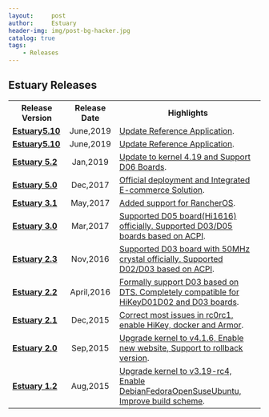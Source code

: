 ```yaml
---
layout:     post
author:     Estuary
header-img: img/post-bg-hacker.jpg
catalog: true
tags:
    - Releases
---
```


<h2>Estuary Releases</h2>
<table width="1500">
<tbody>
<tr>
<th scope="row">Release Version</th>
<th style="text-align: center;">Release Date</th>
<th style="text-align: center;">Highlights</th>
</tr>
<tr>
<td style="text-align: left;"><strong><span id="Estuary_5.20_is_released"><span id="Estuary_5.20_is_released"><a href="https://github.com/open-estuary/open-estuary.github.io/blob/master/Release/2019-7-Estuaty%20v5.20.md">Estuary5.10</a></span></span></strong><strong><span id="Estuary_5.20_is_released">
</span></strong></td>
<td style="text-align: center;">June,2019</td>
<td><a href="https://github.com/open-estuary/open-estuary.github.io/blob/master/Release/2019-7-Estuaty%20v5.20.md">Update Reference Application</a>.</td>
</tr>
<tr>
<td style="text-align: left;"><strong><span id="Estuary_5.10_is_released"><span id="Estuary_5.10_is_released"><a href="https://github.com/open-estuary/open-estuary.github.io/blob/master/Release/2019-6-Estuaty%20v5.10.md">Estuary5.10</a></span></span></strong><strong><span id="Estuary_5.10_is_released">
</span></strong></td>
<td style="text-align: center;">June,2019</td>
<td><a href="https://github.com/open-estuary/open-estuary.github.io/blob/master/Release/2019-6-Estuaty%20v5.10.md">Update Reference Application</a>.</td>
</tr>
<tr>
<td style="text-align: left;"><strong><span id="Estuary_5.2_is_released"><span id="Estuary_5.2_is_released"><a href="https://github.com/open-estuary/open-estuary.github.io/blob/master/Release/2019-1-Estuaty%20v5.2.md">Estuary 5.2 </a></span></span></strong><strong><span id="Estuary_5.2_is_released">
</span></strong></td>
<td style="text-align: center;">Jan,2019</td>
<td><a href="https://github.com/open-estuary/open-estuary.github.io/blob/master/Release/2019-1-Estuaty%20v5.2.md">Update to kernel 4.19 and Support D06 Boards</a>.</td>
</tr>
<tr>
<td style="text-align: left;"><strong><span id="Estuary_5.0_is_released"><span id="Estuary_5.0_is_released"><a href="https://github.com/open-estuary/open-estuary.github.io/blob/master/Release/2017-12Estuary%205.0.md">Estuary 5.0 </a></span></span></strong><strong><span id="Estuary_5.0_is_released">
</span></strong></td>
<td style="text-align: center;">Dec,2017</td>
<td><a href="https://github.com/open-estuary/open-estuary.github.io/blob/master/Release/2017-12Estuary%205.0.md">Official deployment and Integrated E-commerce Solution</a>.</td>
</tr>
<tr>
<td style="text-align: left;"><strong><span id="Estuary_3.1_is_released"><span id="Estuary_3.1_is_released"><a href="https://github.com/open-estuary/open-estuary.github.io/blob/master/Release/2017-05-Estuary%20v3.1.md">Estuary 3.1 </a></span></span></strong><strong><span id="Estuary_3.1_is_released">
</span></strong></td>
<td style="text-align: center;">May,2017</td>
<td><a href="https://github.com/open-estuary/open-estuary.github.io/blob/master/Release/2017-05-Estuary%20v3.1.md">Added support for RancherOS</a>.</td>
</tr>
<tr>
<td style="text-align: left;"><strong><span id="Estuary_3.0_is_released"><span id="Estuary_3.0_is_released"><a href="https://github.com/open-estuary/open-estuary.github.io/blob/master/Release/2017-03-Estuary%20v3.0.md">Estuary 3.0 </a></span></span></strong><strong><span id="Estuary_3.0_is_released">
</span></strong></td>
<td style="text-align: center;">Mar,2017</td>
<td><a href="https://github.com/open-estuary/open-estuary.github.io/blob/master/Release/2017-03-Estuary%20v3.0.md">Supported D05 board(Hi1616) officially. Supported D03/D05 boards based on ACPI</a>.</td>
</tr>
<tr>
<td style="text-align: left;"><strong><span id="Estuary_23_is_released"><a href="https://github.com/open-estuary/open-estuary.github.io/blob/master/Release/2016-11-Estuary%20v2.3.md">Estuary 2.3 </a></span></strong></td>
<td style="text-align: center;">Nov,2016</td>
<td><a href="https://github.com/open-estuary/open-estuary.github.io/blob/master/Release/2016-11-Estuary%20v2.3.md">Supported D03 board with 50MHz crystal officially. Supported D02/D03 based on ACPI</a>.</td>
</tr>
<tr>
<td style="text-align: left;"><strong><span id="Estuary_22_is_released"><a href="https://github.com/open-estuary/open-estuary.github.io/blob/master/Release/2016-04-Estuary%20v2.2.md">Estuary 2.2 </a></span></strong></td>
<td style="text-align: center;">April,2016</td>
<td><a href="https://github.com/open-estuary/open-estuary.github.io/blob/master/Release/2016-04-Estuary%20v2.2.md">Formally support D03 based on DTS. Completely compatible for HiKeyD01D02 and D03 boards</a>.</td>
</tr>
<tr>
<td style="text-align: left;"><strong><span id="Estuary_21_is_released"><a href="https://github.com/open-estuary/open-estuary.github.io/blob/master/Release/2015-12-Estuaty%20v2.1.md">Estuary 2.1 </a></span></strong></td>
<td style="text-align: center;">Dec,2015</td>
<td><a href="https://github.com/open-estuary/open-estuary.github.io/blob/master/Release/2015-12-Estuaty%20v2.1.md">Correct most issues in rc0rc1, enable HiKey, docker and Armor</a>.</td>
</tr>
<tr>
<td style="text-align: left;"><strong><span id="Estuary_20_is_released"><a href="https://github.com/open-estuary/open-estuary.github.io/blob/master/Release/2015-09-Estuary%20v2.0.md">Estuary 2.0 </a></span></strong></td>
<td style="text-align: center;">Sep,2015</td>
<td><a href="https://github.com/open-estuary/open-estuary.github.io/blob/master/Release/2015-09-Estuary%20v2.0.md">Upgrade kernel to v4.1.6, Enable new website, Support to rollback version</a>.</td>
</tr>
<tr>
<td style="text-align: left;"><strong><span id="Estuary_12_is_released"><a href="https://github.com/open-estuary/open-estuary.github.io/blob/master/Release/2015-08-Estuary%20v1.2.md">Estuary 1.2 </a></span></strong></td>
<td style="text-align: center;">Aug,2015</td>
<td><a href="https://github.com/open-estuary/open-estuary.github.io/blob/master/Release/2015-08-Estuary%20v1.2.md">Upgrade kernel to v3.19-rc4, Enable DebianFedoraOpenSuseUbuntu, Improve build scheme</a>.</td>
</tr>
</tbody>
</table>
&nbsp;
